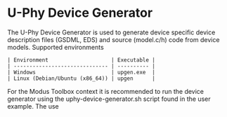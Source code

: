 # U-Phy Device Generator

The U-Phy Device Generator is used to generate device specific device description
files (GSDML, EDS) and source (model.c/h) code from device models.
Supported environments

    | Environment                    | Executable |
    | ------------------------------ | ---------- |
    | Windows                        | upgen.exe  |
    | Linux (Debian/Ubuntu (x86_64)) | upgen      |

For the Modus Toolbox context it is recommended to run the device generator using the 
uphy-device-generator.sh script found in the user example. The use 
